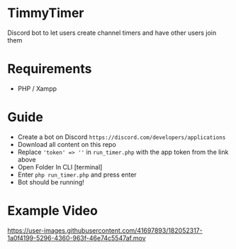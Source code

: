 # TimmyTimer
 Discord bot to let users create channel timers and have other users join them

# Requirements
- PHP / Xampp

# Guide
- Create a bot on Discord `https://discord.com/developers/applications`
- Download all content on this repo
- Replace `'token' => ''` in `run_timer.php` with the app token from the link above
- Open Folder In CLI [terminal]
- Enter `php run_timer.php` and press enter
- Bot should be running!

# Example Video
https://user-images.githubusercontent.com/41697893/182052317-1a0f4199-5296-4360-963f-46e74c5547af.mov


